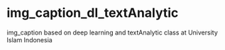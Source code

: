 # img_caption_dl_textAnalytic
img_caption based on deep learning and textAnalytic class at University Islam Indonesia
